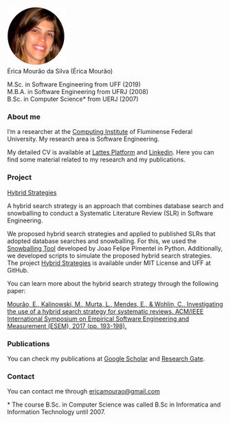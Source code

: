 ![Érica Mourão](https://github.com/ericamourao/ericamourao.github.io/raw/master/EricaMourao.png)  
Érica Mourão da Silva (Érica Mourão)

M.Sc. in Software Engineering from UFF (2019)  
M.B.A. in Software Engineering from UFRJ (2008)    
B.Sc. in Computer Science* from UERJ (2007)



### **About me**

I’m a researcher at the [Computing Institute](http://www.ic.uff.br/index.php/pt/) of Fluminense Federal University.
My research area is Software Engineering.

My detailed CV is available at [Lattes Platform](http://lattes.cnpq.br/7734579927953717) and [Linkedin](https://www.linkedin.com/in/ericamourao/).
Here you can find some material related to my research and my publications.

### **Project**

[Hybrid Strategies](https://github.com/gems-uff/hybrid-strategies)

A hybrid search strategy is an approach that combines database search and snowballing to conduct a Systematic Literature Review (SLR) in Software Engineering.

We proposed hybrid search strategies and applied to published SLRs that adopted database searches and snowballing. For this, we used the [Snowballing Tool](https://github.com/JoaoFelipe/snowballing) developed by Joao Felipe Pimentel in Python. Additionally, we developed scripts to simulate the proposed hybrid search strategies. The project [Hybrid Strategies](https://github.com/gems-uff/hybrid-strategies) is available under MIT License and UFF at GitHub. 

You can learn more about the hybrid search strategy through the following paper:

[Mourão, E., Kalinowski, M., Murta, L., Mendes, E., & Wohlin, C.. Investigating the use of a hybrid search strategy for systematic reviews. ACM/IEEE International Symposium on Empirical Software Engineering and Measurement (ESEM), 2017 (pp. 193-198).](https://ieeexplore.ieee.org/abstract/document/8170102)


### **Publications**

You can check my publications at [Google Scholar](https://scholar.google.com.br/citations?hl=pt-BR&user=cNVoORsAAAAJ) and [Research Gate](https://www.researchgate.net/profile/Erica_Mourao/publications).


### **Contact**

You can contact me through ericamourao@gmail.com


\* The course B.Sc. in Computer Science was called B.Sc in Informatica and Information Technology until 2007.
